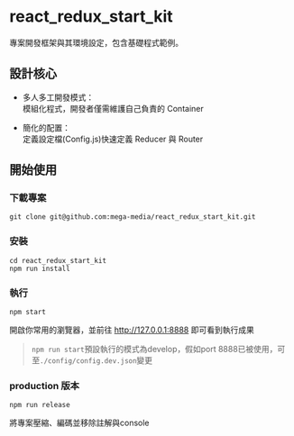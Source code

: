 # react_redux_start_kit

專案開發框架與其環境設定，包含基礎程式範例。

## 設計核心       

- 多人多工開發模式：    
模組化程式，開發者僅需維護自己負責的 Container

- 簡化的配置：    
定義設定檔(Config.js)快速定義 Reducer 與 Router

## 開始使用

### 下載專案

````
git clone git@github.com:mega-media/react_redux_start_kit.git
````

### 安裝
````
cd react_redux_start_kit
npm run install
````

### 執行
````
npm start
````

開啟你常用的瀏覽器，並前往 http://127.0.0.1:8888 即可看到執行成果
> `npm run start`預設執行的模式為develop，假如port 8888已被使用，可至`./config/config.dev.json`變更


### production 版本
````
npm run release
````
將專案壓縮、編碼並移除註解與console

